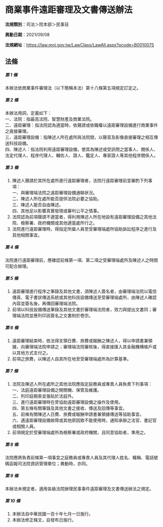 # 商業事件遠距審理及文書傳送辦法

**法規類別**：司法＞院本部＞民事目

**異動日期**：2021/09/08  

**法規網址**：https://law.moj.gov.tw/LawClass/LawAll.aspx?pcode=B0010075





## 法條
##### 第 1 條
本辦法依商業事件審理法（以下簡稱本法）第十八條第五項規定訂定之。

##### 第 2 條
本辦法用詞，定義如下：  
一、法院：指最高法院、智慧財產及商業法院。  
二、遠距審理：指法院認為適當時，依聲請或依職權以遠距審理設備進行商業事件之直接審理。  
三、遠距審理設備：指陳述人所在處所與法院間，以聲音及影像直接審理之相互傳送科技設備。  
四、陳述人：指法院利用遠距審理設備，使其為陳述或受訊問之當事人、關係人、法定代理人、程序代理人、輔佐人、證人、鑑定人、專家證人等其他程序關係人。

##### 第 3 條
1. 陳述人聲請於其所在處所進行遠距審理者，法院行遠距審理前宜審酌下列事項：  
一、與審理端法院之遠距審理設備通聯狀況。  
二、陳述人所在處所能否提供法院必要之協助。  
三、陳述人能否自由陳述。  
四、其他足以影響真實發現或審判公平之情事。
1. 法院認為前項聲請不適當者，得利用陳述人所在地設有遠距審理設備之其他法院、檢察署、政府機關或其他適當處所行之。
1. 法院進行遠距審理時，得指定所屬人員至受審理端處所協助訴訟程序之進行及其他相關事宜。

##### 第 4 條
法院進行遠距審理前，應確認前條第一項、第二項之受審理端處所及陳述人之時間可配合辦理。

##### 第 5 條
1. 遠距審理進行程序之筆錄及其他文書，須陳述人簽名者，由審理端法院以電信傳真、電子書狀傳送系統或其他科技設備傳送至受審理端處所，由陳述人確認內容並簽名後，再傳回審理端法院。
1. 前項以科技設備傳送筆錄及其他文書於審理端法院者，效力與提出文書同；審理端法院並應列印該簽名之文書附於卷宗。

##### 第 6 條
1. 遠距審理結束時，依法得支領日費、旅費或報酬之陳述人，得以申請書兼領據，向審理端法院申請之；審理端法院審核後，得直接匯入其金融機構帳戶或以其他方式支付之。
1. 前項之旅費，以陳述人自其所在地至受審理端處所為計算基準。

##### 第 7 條
1. 法院及陳述人所在處所之其他法院應指定庭務員或專責人員負責下列事項：  
一、法庭遠距審理設備之開關機、保管及維護。  
二、列印庭期表並張貼於法庭外。  
三、進行遠距審理時在旁協助遠距審理設備之操作及使用。  
四、第五條有關筆錄及其他文書之接收、傳送及回傳等事宜。  
五、前條有關陳述人日費、旅費或報酬申請書兼領據傳送等協助事宜。  
六、遇遠距審理設備故障或其他原因致不能使用時，通知承辦之法官、書記官或相關人員。
1. 前項規定於受審理端處所為檢察署或政府機關，且同意協助者，準用之。

##### 第 8 條
法院應將負責前條第一項事宜之庭務員或專責人員及其代理人姓名、職稱、電話號碼函報司法院資訊管理單位；異動時，亦同。

##### 第 9 條
本辦法未規定者，適用各級法院辦理民事事件遠距審理及文書傳送辦法之規定。

##### 第 10 條
1. 本辦法自中華民國一百十年七月一日施行。
1. 本辦法修正條文，自發布日施行。


